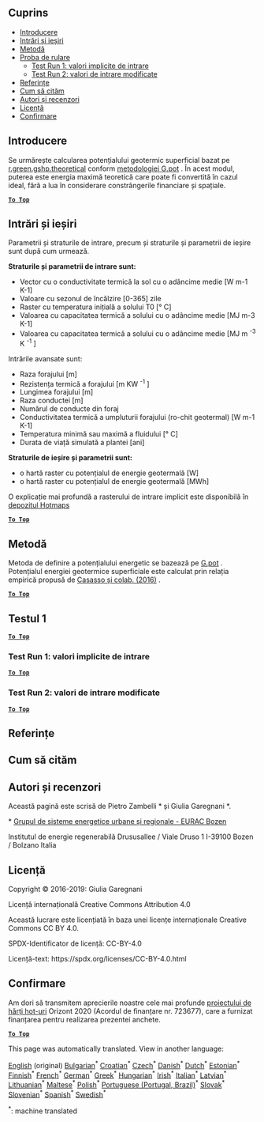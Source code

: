 <h2> Cuprins </h2><ul><li> <a href="#introduction">Introducere</a> </li><li> <a href="#inputs-and-outputs">Intrări și ieșiri</a> </li><li> <a href="#method">Metodă</a> </li><li> <a href="#sample-run">Proba de rulare</a> <ul><li> <a href="#test-run-1-default-input-values">Test Run 1: valori implicite de intrare</a> </li><li> <a href="#test-run-2-modified-input-values">Test Run 2: valori de intrare modificate</a> </li></ul></li><li> <a href="#references">Referințe</a> </li><li> <a href="#how-to-cite">Cum să cităm</a> </li><li> <a href="#authors-and-reviewers">Autori și recenzori</a> </li><li> <a href="#license">Licență</a> </li><li> <a href="#acknowledgement">Confirmare</a> </li></ul><h2> Introducere </h2><p> Se urmărește calcularea potențialului geotermic superficial bazat pe <a href="https://grass.osgeo.org/grass76/manuals/addons/r.green.gshp.theoretical.html">r.green.gshp.theoretical</a> conform <a href="https://www.sciencedirect.com/science/article/pii/S0360544216303358">metodologiei G.pot</a> . În acest modul, puterea este energia maximă teoretică care poate fi convertită în cazul ideal, fără a lua în considerare constrângerile financiare și spațiale. </p><p><ins> <code><strong><a href="#table-of-contents">To Top</a></strong></code> </ins> </p><h2> Intrări și ieșiri </h2><p> Parametrii și straturile de intrare, precum și straturile și parametrii de ieșire sunt după cum urmează. </p><p> <strong>Straturile și parametrii de intrare sunt:</strong> </p><ul><li> Vector cu o conductivitate termică la sol cu o adâncime medie [W m-1 K-1] </li><li> Valoare cu sezonul de încălzire [0-365] zile </li><li> Raster cu temperatura inițială a solului T0 [° C] </li><li> Valoarea cu capacitatea termică a solului cu o adâncime medie [MJ m-3 K-1] </li><li> Valoarea cu capacitatea termică a solului cu o adâncime medie [MJ m <sup>-3</sup> K <sup>-1</sup> ] </li></ul><p> Intrările avansate sunt: </p><ul><li> Raza forajului [m] </li><li> Rezistența termică a forajului [m KW <sup>-1</sup> ] </li><li> Lungimea forajului [m] </li><li> Raza conductei [m] </li><li> Numărul de conducte din foraj </li><li> Conductivitatea termică a umpluturii forajului (ro-chit geotermal) [W m-1 K-1] </li><li> Temperatura minimă sau maximă a fluidului [° C] </li><li> Durata de viață simulată a plantei [ani] </li></ul><p> <strong>Straturile de ieșire și parametrii sunt:</strong> </p><ul><li> o hartă raster cu potențialul de energie geotermală [W] </li><li> o hartă raster cu potențialul de energie geotermală [MWh] </li></ul><p> O explicație mai profundă a rasterului de intrare implicit este disponibilă în <a href="https://gitlab.com/hotmaps/potential/potential_geothermal_raster">depozitul Hotmaps</a> </p><p><ins> <code><strong><a href="#table-of-contents">To Top</a></strong></code> </ins> </p><h2> Metodă </h2><p> Metoda de definire a potențialului energetic se bazează pe <a href="https://www.sciencedirect.com/science/article/pii/S0360544216303358">G.pot</a> . Potențialul energiei geotermice superficiale este calculat prin relația empirică propusă de <a href="https://www.sciencedirect.com/science/article/pii/S0360544216303358">Casasso și colab. (2016)</a> . </p><p><ins> <code><strong><a href="#table-of-contents">To Top</a></strong></code> </ins> </p><h2> Testul 1 </h2><p><ins> <code><strong><a href="#table-of-contents">To Top</a></strong></code> </ins> </p><h3> Test Run 1: valori implicite de intrare </h3><p><ins> <code><strong><a href="#table-of-contents">To Top</a></strong></code> </ins> </p><h3> Test Run 2: valori de intrare modificate </h3><p><ins> <code><strong><a href="#table-of-contents">To Top</a></strong></code> </ins> </p><h2> Referințe </h2><h2> Cum să cităm </h2><h2> Autori și recenzori </h2><p> Această pagină este scrisă de Pietro Zambelli * și Giulia Garegnani *. </p><p> * <a href="http://www.eurac.edu/en/research/technologies/renewableenergy/researchfields/Pages/Energy-strategies-and-planning.aspx">Grupul de sisteme energetice urbane și regionale - EURAC Bozen</a> </p><p> Institutul de energie regenerabilă Drususallee / Viale Druso 1 I-39100 Bozen / Bolzano Italia </p><h2> Licență </h2><p> Copyright © 2016-2019: Giulia Garegnani </p><p> Licență internațională Creative Commons Attribution 4.0 </p><p> Această lucrare este licențiată în baza unei licențe internaționale Creative Commons CC BY 4.0. </p><p> SPDX-Identificator de licență: CC-BY-4.0 </p><p> Licență-text: https://spdx.org/licenses/CC-BY-4.0.html </p><h2> Confirmare </h2><p> Am dori să transmitem aprecierile noastre cele mai profunde <a href="https://www.hotmaps-project.eu">proiectului de hărți hot-uri</a> Orizont 2020 (Acordul de finanțare nr. 723677), care a furnizat finanțarea pentru realizarea prezentei anchete. </p><p><ins> <code><strong><a href="#table-of-contents">To Top</a></strong></code> </ins> </p>

This page was automatically translated. View in another language:

[English](en-CM-Shallow-geothermal-potential) (original) [Bulgarian](bg-CM-Shallow-geothermal-potential)<sup>\*</sup> [Croatian](hr-CM-Shallow-geothermal-potential)<sup>\*</sup> [Czech](cs-CM-Shallow-geothermal-potential)<sup>\*</sup> [Danish](da-CM-Shallow-geothermal-potential)<sup>\*</sup> [Dutch](nl-CM-Shallow-geothermal-potential)<sup>\*</sup> [Estonian](et-CM-Shallow-geothermal-potential)<sup>\*</sup> [Finnish](fi-CM-Shallow-geothermal-potential)<sup>\*</sup> [French](fr-CM-Shallow-geothermal-potential)<sup>\*</sup> [German](de-CM-Shallow-geothermal-potential)<sup>\*</sup> [Greek](el-CM-Shallow-geothermal-potential)<sup>\*</sup> [Hungarian](hu-CM-Shallow-geothermal-potential)<sup>\*</sup> [Irish](ga-CM-Shallow-geothermal-potential)<sup>\*</sup> [Italian](it-CM-Shallow-geothermal-potential)<sup>\*</sup> [Latvian](lv-CM-Shallow-geothermal-potential)<sup>\*</sup> [Lithuanian](lt-CM-Shallow-geothermal-potential)<sup>\*</sup> [Maltese](mt-CM-Shallow-geothermal-potential)<sup>\*</sup> [Polish](pl-CM-Shallow-geothermal-potential)<sup>\*</sup> [Portuguese (Portugal, Brazil)](pt-CM-Shallow-geothermal-potential)<sup>\*</sup>  [Slovak](sk-CM-Shallow-geothermal-potential)<sup>\*</sup> [Slovenian](sl-CM-Shallow-geothermal-potential)<sup>\*</sup> [Spanish](es-CM-Shallow-geothermal-potential)<sup>\*</sup> [Swedish](sv-CM-Shallow-geothermal-potential)<sup>\*</sup> 

<sup>\*</sup>: machine translated
